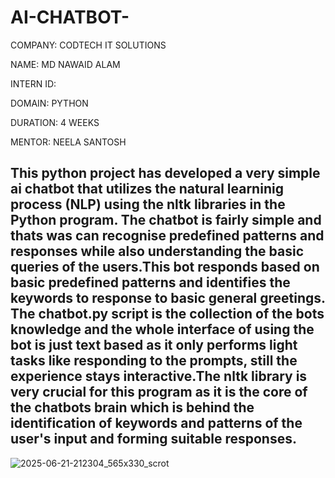 # AI-CHATBOT-

COMPANY: CODTECH IT SOLUTIONS

NAME: MD NAWAID ALAM

INTERN ID:

DOMAIN: PYTHON

DURATION: 4 WEEKS

MENTOR: NEELA SANTOSH

##  This python project has developed a very simple ai chatbot that utilizes the natural learninig process (NLP) using the nltk libraries in the Python program. The chatbot is fairly simple and thats was can recognise predefined patterns and responses while also understanding the basic queries of the users.This bot responds based on basic predefined patterns and identifies the keywords to response to basic general greetings. The chatbot.py script is the collection of the bots knowledge and the whole interface of using the bot is just text based as it only performs light tasks like responding to the prompts, still the experience stays interactive.The nltk library is very crucial for this program as it is the core of the chatbots brain which is behind the identification of keywords and patterns of the user's input and forming suitable responses.
![2025-06-21-212304_565x330_scrot](https://github.com/user-attachments/assets/42b86bea-e760-4bf6-9c70-58df5dd0fc1a)
